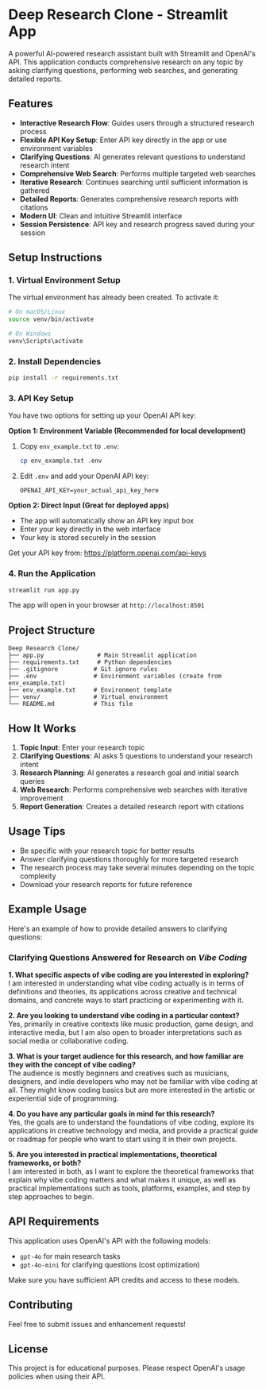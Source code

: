 # Deep Research Clone - Streamlit App

A powerful AI-powered research assistant built with Streamlit and OpenAI's API. This application conducts comprehensive research on any topic by asking clarifying questions, performing web searches, and generating detailed reports.

## Features

- **Interactive Research Flow**: Guides users through a structured research process
- **Flexible API Key Setup**: Enter API key directly in the app or use environment variables
- **Clarifying Questions**: AI generates relevant questions to understand research intent
- **Comprehensive Web Search**: Performs multiple targeted web searches
- **Iterative Research**: Continues searching until sufficient information is gathered
- **Detailed Reports**: Generates comprehensive research reports with citations
- **Modern UI**: Clean and intuitive Streamlit interface
- **Session Persistence**: API key and research progress saved during your session

## Setup Instructions

### 1. Virtual Environment Setup

The virtual environment has already been created. To activate it:

```bash
# On macOS/Linux
source venv/bin/activate

# On Windows
venv\Scripts\activate
```

### 2. Install Dependencies

```bash
pip install -r requirements.txt
```

### 3. API Key Setup

You have two options for setting up your OpenAI API key:

**Option 1: Environment Variable (Recommended for local development)**
1. Copy `env_example.txt` to `.env`:
   ```bash
   cp env_example.txt .env
   ```
2. Edit `.env` and add your OpenAI API key:
   ```
   OPENAI_API_KEY=your_actual_api_key_here
   ```

**Option 2: Direct Input (Great for deployed apps)**
- The app will automatically show an API key input box
- Enter your key directly in the web interface
- Your key is stored securely in the session

Get your API key from: https://platform.openai.com/api-keys

### 4. Run the Application

```bash
streamlit run app.py
```

The app will open in your browser at `http://localhost:8501`

## Project Structure

```
Deep Research Clone/
├── app.py               # Main Streamlit application
├── requirements.txt     # Python dependencies
├── .gitignore          # Git ignore rules
├── .env                # Environment variables (create from env_example.txt)
├── env_example.txt     # Environment template
├── venv/               # Virtual environment
└── README.md           # This file
```

## How It Works

1. **Topic Input**: Enter your research topic
2. **Clarifying Questions**: AI asks 5 questions to understand your research intent
3. **Research Planning**: AI generates a research goal and initial search queries
4. **Web Research**: Performs comprehensive web searches with iterative improvement
5. **Report Generation**: Creates a detailed research report with citations

## Usage Tips

- Be specific with your research topic for better results
- Answer clarifying questions thoroughly for more targeted research
- The research process may take several minutes depending on the topic complexity
- Download your research reports for future reference

## Example Usage

Here's an example of how to provide detailed answers to clarifying questions:

### Clarifying Questions Answered for Research on *Vibe Coding*

**1. What specific aspects of vibe coding are you interested in exploring?**  
I am interested in understanding what vibe coding actually is in terms of definitions and theories, its applications across creative and technical domains, and concrete ways to start practicing or experimenting with it.  

**2. Are you looking to understand vibe coding in a particular context?**  
Yes, primarily in creative contexts like music production, game design, and interactive media, but I am also open to broader interpretations such as social media or collaborative coding.  

**3. What is your target audience for this research, and how familiar are they with the concept of vibe coding?**  
The audience is mostly beginners and creatives such as musicians, designers, and indie developers who may not be familiar with vibe coding at all. They might know coding basics but are more interested in the artistic or experiential side of programming.  

**4. Do you have any particular goals in mind for this research?**  
Yes, the goals are to understand the foundations of vibe coding, explore its applications in creative technology and media, and provide a practical guide or roadmap for people who want to start using it in their own projects.  

**5. Are you interested in practical implementations, theoretical frameworks, or both?**  
I am interested in both, as I want to explore the theoretical frameworks that explain why vibe coding matters and what makes it unique, as well as practical implementations such as tools, platforms, examples, and step by step approaches to begin.

## API Requirements

This application uses OpenAI's API with the following models:
- `gpt-4o` for main research tasks
- `gpt-4o-mini` for clarifying questions (cost optimization)

Make sure you have sufficient API credits and access to these models.

## Contributing

Feel free to submit issues and enhancement requests!

## License

This project is for educational purposes. Please respect OpenAI's usage policies when using their API.
